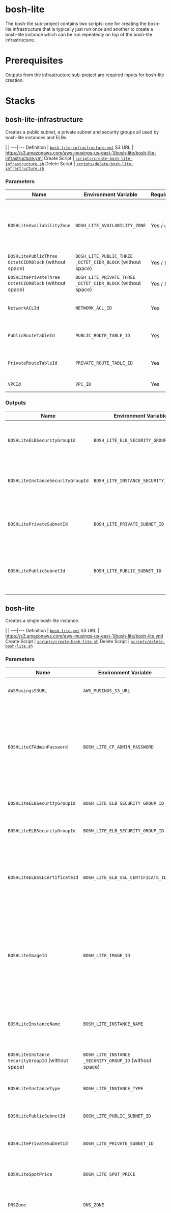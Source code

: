 bosh-lite
=========

The bosh-lite sub-project contains two scripts: one for creating the bosh-lite infrastructure that is typically just run once and another to create a bosh-lite instance which can be run repeatedly on top of the bosh-lite infrastructure.

# Prerequisites

Outputs from the [infrastructure sub-project](../infrastructure) are required inputs for bosh-lite creation.

# Stacks

## bosh-lite-infrastructure

Creates a public subnet, a private subnet and security groups all used by bosh-lite instances and ELBs.

 | |
---|---
 Definition | [`bosh-lite-infrastructure.yml`](./bosh-lite-infrastructure.yml)
 S3 URL | https://s3.amazonaws.com/aws-musings-us-east-1/bosh-lite/bosh-lite-infrastructure.yml
 Create Script | [`scripts/create-bosh-lite-infrastructure.sh`](scripts/create-bosh-lite-infrastructure.sh)
 Delete Script | [`scripts/delete-bosh-lite-infrastructure.sh`](scripts/delete-bosh-lite-infrastructure.sh)

### Parameters

 Name | Environment Variable | Required/Default | Description
---|---|---|---
 `BOSHLiteAvailabilityZone` | `BOSH_LITE_AVAILABILITY_ZONE` | Yes / `us-east-1a` | The availability zone where the bosh-lite subnets and bosh-lite instances will be located.
 `BOSHLitePublicThree OctetCIDRBlock` (without space) | `BOSH_LITE_PUBLIC_THREE _OCTET_CIDR_BLOCK` (without space) | Yes / `10.0.7` | The CIDR of the public subnet.
 `BOSHLitePrivateThree OctetCIDRBlock` (without space) | `BOSH_LITE_PRIVATE_THREE _OCTET_CIDR_BLOCK` (without space) | Yes / `10.0.57` | The CIDR of the private subnet.
 `NetworkACLId` | `NETWORK_ACL_ID` | Yes | See the [public infrastructure stack](../infrastructure#public-infrastructure).
 `PublicRouteTableId` | `PUBLIC_ROUTE_TABLE_ID` | Yes | See the [public infrastructure stack](../infrastructure#public-infrastructure).
 `PrivateRouteTableId` | `PRIVATE_ROUTE_TABLE_ID` | Yes | See the [private infrastructure stack](../infrastructure#private-infrastructure).
 `VPCId` | `VPC_ID` | Yes | See the [VPC stack](../infrastructure#vpc).

### Outputs
 Name | Environment Variable | Description
---|---|---
 `BOSHLiteELBSecurityGroupId` | `BOSH_LITE_ELB_SECURITY_GROUP_ID` | The id of the security group to be assigned to bosh-lite ELBs.
 `BOSHLiteInstanceSecurityGroupId` | `BOSH_LITE_INSTANCE_SECURITY_GROUP_ID` | The id of the security group to be assigned to bosh-lite instances.
 `BOSHLitePrivateSubnetId` | `BOSH_LITE_PRIVATE_SUBNET_ID` | The id of the private subnet which will contain bosh-lite instances.
 `BOSHLitePublicSubnetId` | `BOSH_LITE_PUBLIC_SUBNET_ID` | The id of the public subnet which will contain bosh-lite ELBs.

## bosh-lite

Creates a single bosh-lite instance.

 | |
---|---
 Definition | [`bosh-lite.yml`](./bosh-lite.yml)
 S3 URL | https://s3.amazonaws.com/aws-musings-us-east-1/bosh-lite/bosh-lite.yml
 Create Script | [`scripts/create-bosh-lite.sh`](scripts/create-bosh-lite.sh)
 Delete Script | [`scripts/delete-bosh-lite.sh`](scripts/delete-bosh-lite.sh)

### Parameters

 Name | Environment Variable | Required/Default | Description
---|---|---|---
 `AWSMusingsS3URL` | `AWS_MUSINGS_S3_URL` | Yes | See the [public infrastructure stack](../infrastructure#public-infrastructure).
 `BOSHLiteCFAdminPassword` | `BOSH_LITE_CF_ADMIN_PASSWORD` | Yes | The password for the `admin` account to Cloud Foundry. **REQUIRED, NO DEFAULT AND NOT SUPPLIED BY A PREVIOUS STACK**
 `BOSHLiteELBSecurityGroupId` | `BOSH_LITE_ELB_SECURITY_GROUP_ID` | Yes | See the [bosh-lite-infrastructure](#bosh-lite-infrastructure) above.
 `BOSHLiteELBSecurityGroupId` | `BOSH_LITE_ELB_SECURITY_GROUP_ID` | Yes | See the [bosh-lite-infrastructure](#bosh-lite-infrastructure) above.
 `BOSHLiteELBSSLCertificateId` | `BOSH_LITE_ELB_SSL_CERTIFICATE_ID` | No | TODO: Not currently used. The ARN id of the SSL/TLS certificate used by the ELB to communicate with clients.
 `BOSHLiteImageId` | `BOSH_LITE_IMAGE_ID` | Yes / `ami-104a457a` | The Amazon Machine Image that will be used to create the bosh-lite image. Any bosh-lite AMI can be used (search Community AMIs for `boshlite-9000`).
 `BOSHLiteInstanceName` | `BOSH_LITE_INSTANCE_NAME` | Yes / `bosh-lite1` | The instance hostname. Also used in the `name` tag of artifacts created for the instance.
 `BOSHLiteInstance SecurityGroupId` (without space) | `BOSH_LITE_INSTANCE _SECURITY_GROUP_ID` (without space) | Yes | See the [bosh-lite-infrastructure](#bosh-lite-infrastructure) above.
 `BOSHLiteInstanceType` | `BOSH_LITE_INSTANCE_TYPE` | Yes / `m3.xlarge` | The instance type of the bosh-lite instance.
 `BOSHLitePublicSubnetId` | `BOSH_LITE_PUBLIC_SUBNET_ID` | Yes | See the [bosh-lite-infrastructure](#bosh-lite-infrastructure) above.
 `BOSHLitePrivateSubnetId` | `BOSH_LITE_PRIVATE_SUBNET_ID` | Yes | See the [bosh-lite-infrastructure](#bosh-lite-infrastructure) above.
 `BOSHLiteSpotPrice` | `BOSH_LITE_SPOT_PRICE` | Yes / `0.06` | The spot price in US dollars of the bosh-lite instance. 
 `DNSZone` | `DNS_ZONE` | Yes |  See the [public infrastructure stack](../infrastructure#public-infrastructure).
 `FullyQualifiedExternal ParentDNSZone` (without space) | `FULLY_QUALIFIED_EXTERNAL _PARENT_DNS_ZONE` (without space) | Yes |  See the [public infrastructure stack](../infrastructure#public-infrastructure). Note this parameter was not required by the public infrastructure stack but it is required here. **REQUIRED, NO DEFAULT AND NOT SUPPLIED BY A PREVIOUS STACK**
 `FullyQualifiedInternal ParentDNSZone` (without space) | `FULLY_QUALIFIED_INTERNAL _PARENT_DNS_ZONE` (without space) | Yes |  See the [public infrastructure stack](../infrastructure#public-infrastructure).
 `InternalKeyName` | `INTERNAL_KEY_NAME` | Yes |  See the [public infrastructure stack](../infrastructure#public-infrastructure).
 `VPCId` | `VPC_ID` | Yes | See the [VPC stack](../infrastructure#vpc).

### Post Creation Steps

After a bosh-lite instance has been created, the Cloud Foundry router is still not accessible to the outside world. Eventually the router should be automatically available via `iptables` configuration but until then, the following commands should be executed from a `root` terminal session:

```bash
IP_ADDR=$(ifconfig eth0 | grep "inet addr" | cut -d : -f 2 | cut -d \  -f 1)
ssh -L $IP_ADDR:443:10.244.0.34:443 localhost
```
